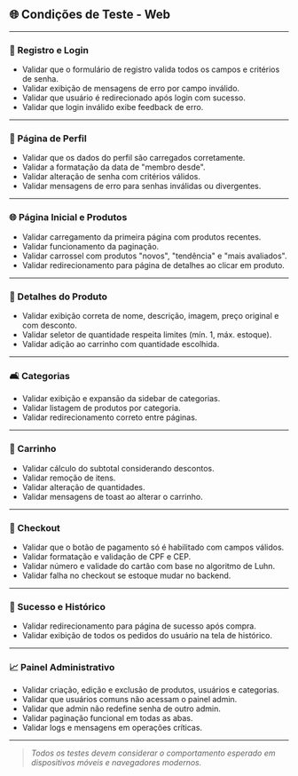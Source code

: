 ## 🌐 Condições de Teste - Web

---

### 👤 Registro e Login

- Validar que o formulário de registro valida todos os campos e critérios de senha.
- Validar exibição de mensagens de erro por campo inválido.
- Validar que usuário é redirecionado após login com sucesso.
- Validar que login inválido exibe feedback de erro.

---

### 📅 Página de Perfil

- Validar que os dados do perfil são carregados corretamente.
- Validar a formatação da data de "membro desde".
- Validar alteração de senha com critérios válidos.
- Validar mensagens de erro para senhas inválidas ou divergentes.

---

### 🌐 Página Inicial e Produtos

- Validar carregamento da primeira página com produtos recentes.
- Validar funcionamento da paginação.
- Validar carrossel com produtos "novos", "tendência" e "mais avaliados".
- Validar redirecionamento para página de detalhes ao clicar em produto.

---

### 📝 Detalhes do Produto

- Validar exibição correta de nome, descrição, imagem, preço original e com desconto.
- Validar seletor de quantidade respeita limites (mín. 1, máx. estoque).
- Validar adição ao carrinho com quantidade escolhida.

---

### 🛋️ Categorias

- Validar exibição e expansão da sidebar de categorias.
- Validar listagem de produtos por categoria.
- Validar redirecionamento correto entre páginas.

---

### 🛒 Carrinho

- Validar cálculo do subtotal considerando descontos.
- Validar remoção de itens.
- Validar alteração de quantidades.
- Validar mensagens de toast ao alterar o carrinho.

---

### 🌟 Checkout

- Validar que o botão de pagamento só é habilitado com campos válidos.
- Validar formatação e validação de CPF e CEP.
- Validar número e validade do cartão com base no algoritmo de Luhn.
- Validar falha no checkout se estoque mudar no backend.

---

### 🎉 Sucesso e Histórico

- Validar redirecionamento para página de sucesso após compra.
- Validar exibição de todos os pedidos do usuário na tela de histórico.

---

### 📈 Painel Administrativo

- Validar criação, edição e exclusão de produtos, usuários e categorias.
- Validar que usuários comuns não acessam o painel admin.
- Validar que admin não redefine senha de outro admin.
- Validar paginação funcional em todas as abas.
- Validar logs e mensagens em operações críticas.

---

> _Todos os testes devem considerar o comportamento esperado em dispositivos móveis e navegadores modernos._
